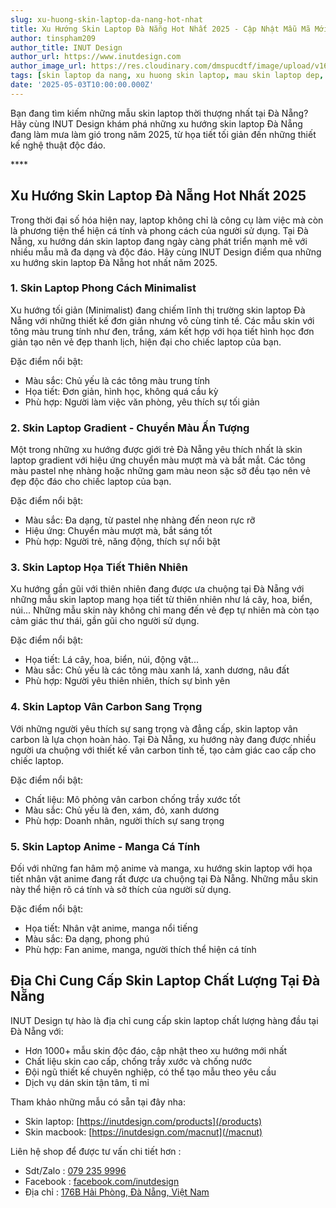 ```yaml
---
slug: xu-huong-skin-laptop-da-nang-hot-nhat
title: Xu Hướng Skin Laptop Đà Nẵng Hot Nhất 2025 - Cập Nhật Mẫu Mã Mới Nhất
author: tinspham209
author_title: INUT Design
author_url: https://www.inutdesign.com
author_image_url: https://res.cloudinary.com/dmspucdtf/image/upload/v1663647671/inut/292635797_197003529328579_4330060878795101093_n_bjzhby.jpg
tags: [skin laptop da nang, xu huong skin laptop, mau skin laptop dep, skin laptop hot nhat da nang]
date: '2025-05-03T10:00:00.000Z'
---
```


Bạn đang tìm kiếm những mẫu skin laptop thời thượng nhất tại Đà Nẵng? Hãy cùng INUT Design khám phá những xu hướng skin laptop Đà Nẵng đang làm mưa làm gió trong năm 2025, từ họa tiết tối giản đến những thiết kế nghệ thuật độc đáo.

<!-- truncate-->****

<!-- ## Table of contents -->

## Xu Hướng Skin Laptop Đà Nẵng Hot Nhất 2025

Trong thời đại số hóa hiện nay, laptop không chỉ là công cụ làm việc mà còn là phương tiện thể hiện cá tính và phong cách của người sử dụng. Tại Đà Nẵng, xu hướng dán skin laptop đang ngày càng phát triển mạnh mẽ với nhiều mẫu mã đa dạng và độc đáo. Hãy cùng INUT Design điểm qua những xu hướng skin laptop Đà Nẵng hot nhất năm 2025.

### 1. Skin Laptop Phong Cách Minimalist

Xu hướng tối giản (Minimalist) đang chiếm lĩnh thị trường skin laptop Đà Nẵng với những thiết kế đơn giản nhưng vô cùng tinh tế. Các mẫu skin với tông màu trung tính như đen, trắng, xám kết hợp với họa tiết hình học đơn giản tạo nên vẻ đẹp thanh lịch, hiện đại cho chiếc laptop của bạn.

Đặc điểm nổi bật:
- Màu sắc: Chủ yếu là các tông màu trung tính
- Họa tiết: Đơn giản, hình học, không quá cầu kỳ
- Phù hợp: Người làm việc văn phòng, yêu thích sự tối giản

### 2. Skin Laptop Gradient - Chuyển Màu Ấn Tượng

Một trong những xu hướng được giới trẻ Đà Nẵng yêu thích nhất là skin laptop gradient với hiệu ứng chuyển màu mượt mà và bắt mắt. Các tông màu pastel nhẹ nhàng hoặc những gam màu neon sặc sỡ đều tạo nên vẻ đẹp độc đáo cho chiếc laptop của bạn.

Đặc điểm nổi bật:
- Màu sắc: Đa dạng, từ pastel nhẹ nhàng đến neon rực rỡ
- Hiệu ứng: Chuyển màu mượt mà, bắt sáng tốt
- Phù hợp: Người trẻ, năng động, thích sự nổi bật

### 3. Skin Laptop Họa Tiết Thiên Nhiên

Xu hướng gần gũi với thiên nhiên đang được ưa chuộng tại Đà Nẵng với những mẫu skin laptop mang họa tiết từ thiên nhiên như lá cây, hoa, biển, núi... Những mẫu skin này không chỉ mang đến vẻ đẹp tự nhiên mà còn tạo cảm giác thư thái, gần gũi cho người sử dụng.

Đặc điểm nổi bật:
- Họa tiết: Lá cây, hoa, biển, núi, động vật...
- Màu sắc: Chủ yếu là các tông màu xanh lá, xanh dương, nâu đất
- Phù hợp: Người yêu thiên nhiên, thích sự bình yên

### 4. Skin Laptop Vân Carbon Sang Trọng

Với những người yêu thích sự sang trọng và đẳng cấp, skin laptop vân carbon là lựa chọn hoàn hảo. Tại Đà Nẵng, xu hướng này đang được nhiều người ưa chuộng với thiết kế vân carbon tinh tế, tạo cảm giác cao cấp cho chiếc laptop.

Đặc điểm nổi bật:
- Chất liệu: Mô phỏng vân carbon chống trầy xước tốt
- Màu sắc: Chủ yếu là đen, xám, đỏ, xanh dương
- Phù hợp: Doanh nhân, người thích sự sang trọng

### 5. Skin Laptop Anime - Manga Cá Tính

Đối với những fan hâm mộ anime và manga, xu hướng skin laptop với họa tiết nhân vật anime đang rất được ưa chuộng tại Đà Nẵng. Những mẫu skin này thể hiện rõ cá tính và sở thích của người sử dụng.

Đặc điểm nổi bật:
- Họa tiết: Nhân vật anime, manga nổi tiếng
- Màu sắc: Đa dạng, phong phú
- Phù hợp: Fan anime, manga, người thích thể hiện cá tính

## Địa Chỉ Cung Cấp Skin Laptop Chất Lượng Tại Đà Nẵng

INUT Design tự hào là địa chỉ cung cấp skin laptop chất lượng hàng đầu tại Đà Nẵng với:
- Hơn 1000+ mẫu skin độc đáo, cập nhật theo xu hướng mới nhất
- Chất liệu skin cao cấp, chống trầy xước và chống nước
- Đội ngũ thiết kế chuyên nghiệp, có thể tạo mẫu theo yêu cầu
- Dịch vụ dán skin tận tâm, tỉ mỉ

Tham khảo những mẫu có sẵn tại đây nha:
- Skin laptop: [https://inutdesign.com/products](/products)
- Skin macbook: [https://inutdesign.com/macnut](/macnut)

Liên hệ shop để được tư vấn chi tiết hơn :
- Sdt/Zalo : [079 235 9996](tel:0792359996)
- Facebook : [facebook.com/inutdesign](https://www.facebook.com/inutdesign)
- Địa chỉ : [176B Hải Phòng, Đà Nẵng, Việt Nam](https://maps.app.goo.gl/SRm8YB4fy8VfWmb39)